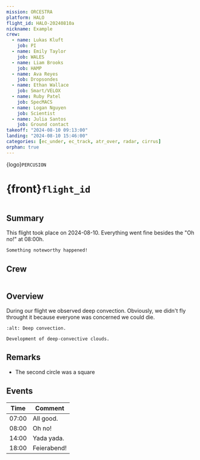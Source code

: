 ```yaml
---
mission: ORCESTRA
platform: HALO
flight_id: HALO-20240810a
nickname: Example
crew:
  - name: Lukas Kluft
    job: PI
  - name: Emily Taylor
    job: WALES
  - name: Liam Brooks
    job: HAMP
  - name: Ava Reyes
    job: Dropsondes
  - name: Ethan Wallace
    job: Smart/VELOX
  - name: Ruby Patel
    job: SpecMACS
  - name: Logan Nguyen
    job: Scientist
  - name: Julia Santos
    job: Ground contact
takeoff: "2024-08-10 09:13:00"
landing: "2024-08-10 15:46:00"
categories: [ec_under, ec_track, atr_over, radar, cirrus]
orphan: true
---
```


{logo}`PERCUSION`

# {front}`flight_id`

```{badges}
```

## Summary

This flight took place on 2024-08-10.  Everything went fine besides the "Oh no!" at 08:00h.

```{note}
Something noteworthy happened!
```

## Crew

```{crew}
```

## Overview

During our flight we observed deep convection. Obviously, we didn't fly throught it because everyone was concerned we could die.

```{figure} https://i.giphy.com/media/v1.Y2lkPTc5MGI3NjExOWl2Zzh3ZWxnY3J2ZTVramlkMDMxdjdvcnoxOXloaXF0NHdjcDIzaCZlcD12MV9pbnRlcm5hbF9naWZfYnlfaWQmY3Q9Zw/3o6EhOYMhOTANYgHMk/giphy.gif
:alt: Deep convection.

Development of deep-convective clouds.
```

## Remarks

* The second circle was a square

## Events

Time | Comment
--- | ---
07:00 | All good.
08:00 | Oh no!
14:00 | Yada yada.
18:00 | Feierabend!
